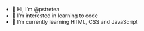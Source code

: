 - 👋 Hi, I’m @pstretea
- 👀 I’m interested in learning to code
- 🌱 I’m currently learning HTML, CSS and JavaScript

<!---
pstretea/pstretea is a ✨ special ✨ repository because its `README.md` (this file) appears on your GitHub profile.
You can click the Preview link to take a look at your changes.
--->
